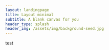 ```yaml
---
layout: landingpage
title: Layout minimal
subtitle: A blank canvas for you
header_type: splash
header_img: /assets/img/background-seed.jpg
---
```


test
